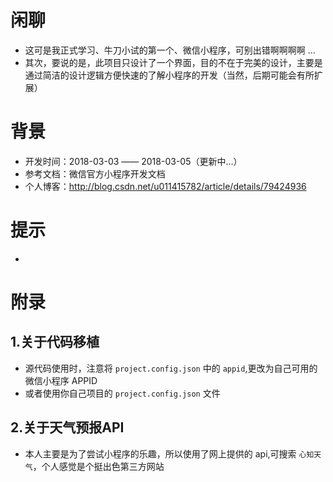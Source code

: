 # 闲聊

- 这可是我正式学习、牛刀小试的第一个、微信小程序，可别出错啊啊啊啊 ...
- 其次，要说的是，此项目只设计了一个界面，目的不在于完美的设计，主要是通过简洁的设计逻辑方便快速的了解小程序的开发（当然，后期可能会有所扩展）

# 背景

- 开发时间：2018-03-03 —— 2018-03-05（更新中...）
- 参考文档：微信官方小程序开发文档
- 个人博客：http://blog.csdn.net/u011415782/article/details/79424936

# 提示

- 

# 附录

## 1.关于代码移植
- 源代码使用时，注意将 `project.config.json` 中的 `appid`,更改为自己可用的微信小程序 APPID
- 或者使用你自己项目的 `project.config.json` 文件

## 2.关于天气预报API
- 本人主要是为了尝试小程序的乐趣，所以使用了网上提供的 api,可搜索 `心知天气`，个人感觉是个挺出色第三方网站













